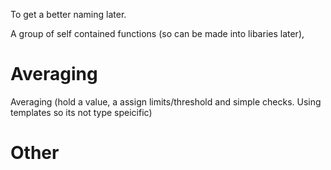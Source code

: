 To get a better naming later.

A group of self contained functions (so can be made into libaries later),

# Averaging
Averaging (hold a value, a assign limits/threshold and simple checks. Using templates so its not type speicific)


# Other 